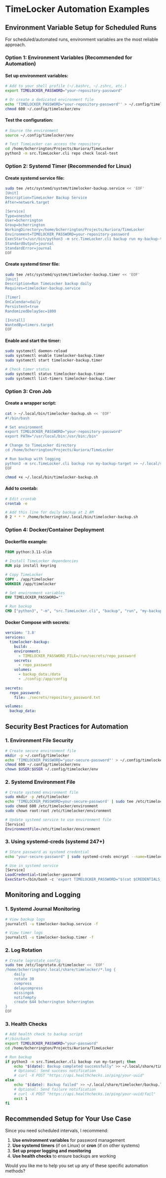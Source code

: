 # TimeLocker Automation Examples

## Environment Variable Setup for Scheduled Runs

For scheduled/automated runs, environment variables are the most reliable approach.

### Option 1: Environment Variables (Recommended for Automation)

#### Set up environment variables:

```bash
# Add to your shell profile (~/.bashrc, ~/.zshrc, etc.)
export TIMELOCKER_PASSWORD="your-repository-password"

# Or create a dedicated environment file
echo 'TIMELOCKER_PASSWORD="your-repository-password"' > ~/.config/timelocker/env
chmod 600 ~/.config/timelocker/env
```

#### Test the configuration:

```bash
# Source the environment
source ~/.config/timelocker/env

# Test TimeLocker can access the repository
cd /home/bcherrington/Projects/Auriora/TimeLocker
python3 -m src.TimeLocker.cli repo check local-test
```

### Option 2: Systemd Timer (Recommended for Linux)

#### Create systemd service file:

```bash
sudo tee /etc/systemd/system/timelocker-backup.service << 'EOF'
[Unit]
Description=TimeLocker Backup Service
After=network.target

[Service]
Type=oneshot
User=bcherrington
Group=bcherrington
WorkingDirectory=/home/bcherrington/Projects/Auriora/TimeLocker
Environment=TIMELOCKER_PASSWORD=your-repository-password
ExecStart=/usr/bin/python3 -m src.TimeLocker.cli backup run my-backup-target
StandardOutput=journal
StandardError=journal
EOF
```

#### Create systemd timer file:

```bash
sudo tee /etc/systemd/system/timelocker-backup.timer << 'EOF'
[Unit]
Description=Run TimeLocker backup daily
Requires=timelocker-backup.service

[Timer]
OnCalendar=daily
Persistent=true
RandomizedDelaySec=1800

[Install]
WantedBy=timers.target
EOF
```

#### Enable and start the timer:

```bash
sudo systemctl daemon-reload
sudo systemctl enable timelocker-backup.timer
sudo systemctl start timelocker-backup.timer

# Check timer status
sudo systemctl status timelocker-backup.timer
sudo systemctl list-timers timelocker-backup.timer
```

### Option 3: Cron Job

#### Create a wrapper script:

```bash
cat > ~/.local/bin/timelocker-backup.sh << 'EOF'
#!/bin/bash

# Set environment
export TIMELOCKER_PASSWORD="your-repository-password"
export PATH="/usr/local/bin:/usr/bin:/bin"

# Change to TimeLocker directory
cd /home/bcherrington/Projects/Auriora/TimeLocker

# Run backup with logging
python3 -m src.TimeLocker.cli backup run my-backup-target >> ~/.local/share/timelocker/backup.log 2>&1
EOF

chmod +x ~/.local/bin/timelocker-backup.sh
```

#### Add to crontab:

```bash
# Edit crontab
crontab -e

# Add this line for daily backup at 2 AM
0 2 * * * /home/bcherrington/.local/bin/timelocker-backup.sh
```

### Option 4: Docker/Container Deployment

#### Dockerfile example:

```dockerfile
FROM python:3.11-slim

# Install TimeLocker dependencies
RUN pip install keyring

# Copy TimeLocker
COPY . /app/timelocker
WORKDIR /app/timelocker

# Set environment variables
ENV TIMELOCKER_PASSWORD=""

# Run backup
CMD ["python3", "-m", "src.TimeLocker.cli", "backup", "run", "my-backup-target"]
```

#### Docker Compose with secrets:

```yaml
version: '3.8'
services:
  timelocker-backup:
    build: .
    environment:
      - TIMELOCKER_PASSWORD_FILE=/run/secrets/repo_password
    secrets:
      - repo_password
    volumes:
      - backup_data:/data
      - ./config:/app/config
    
secrets:
  repo_password:
    file: ./secrets/repository_password.txt

volumes:
  backup_data:
```

## Security Best Practices for Automation

### 1. Environment File Security

```bash
# Create secure environment file
mkdir -p ~/.config/timelocker
echo 'TIMELOCKER_PASSWORD="your-secure-password"' > ~/.config/timelocker/env
chmod 600 ~/.config/timelocker/env
chown $USER:$USER ~/.config/timelocker/env
```

### 2. Systemd Environment File

```bash
# Create systemd environment file
sudo mkdir -p /etc/timelocker
echo 'TIMELOCKER_PASSWORD=your-secure-password' | sudo tee /etc/timelocker/environment
sudo chmod 600 /etc/timelocker/environment
sudo chown root:root /etc/timelocker/environment

# Update systemd service to use environment file
[Service]
EnvironmentFile=/etc/timelocker/environment
```

### 3. Using systemd-creds (systemd 247+)

```bash
# Store password as systemd credential
echo "your-secure-password" | sudo systemd-creds encrypt --name=timelocker-password -

# Use in systemd service
[Service]
LoadCredential=timelocker-password
ExecStart=/bin/bash -c 'export TIMELOCKER_PASSWORD="$(cat $CREDENTIALS_DIRECTORY/timelocker-password)"; python3 -m src.TimeLocker.cli backup run my-target'
```

## Monitoring and Logging

### 1. Systemd Journal Monitoring

```bash
# View backup logs
journalctl -u timelocker-backup.service -f

# View timer logs
journalctl -u timelocker-backup.timer -f
```

### 2. Log Rotation

```bash
# Create logrotate config
sudo tee /etc/logrotate.d/timelocker << 'EOF'
/home/bcherrington/.local/share/timelocker/*.log {
    daily
    rotate 30
    compress
    delaycompress
    missingok
    notifempty
    create 644 bcherrington bcherrington
}
EOF
```

### 3. Health Checks

```bash
# Add health check to backup script
#!/bin/bash
export TIMELOCKER_PASSWORD="your-password"
cd /home/bcherrington/Projects/Auriora/TimeLocker

# Run backup
if python3 -m src.TimeLocker.cli backup run my-target; then
    echo "$(date): Backup completed successfully" >> ~/.local/share/timelocker/backup.log
    # Optional: Send success notification
    # curl -X POST "https://api.healthchecks.io/ping/your-uuid"
else
    echo "$(date): Backup failed" >> ~/.local/share/timelocker/backup.log
    # Optional: Send failure notification
    # curl -X POST "https://api.healthchecks.io/ping/your-uuid/fail"
    exit 1
fi
```

## Recommended Setup for Your Use Case

Since you need scheduled intervals, I recommend:

1. **Use environment variables** for password management
2. **Use systemd timers** (if on Linux) or **cron** (if on other systems)
3. **Set up proper logging and monitoring**
4. **Use health checks** to ensure backups are working

Would you like me to help you set up any of these specific automation methods?
